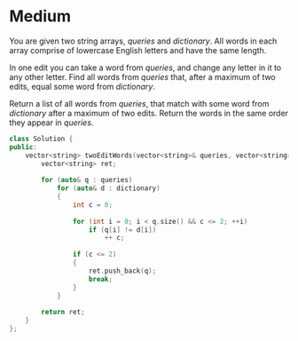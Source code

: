 # Medium

You are given two string arrays, $queries$ and $dictionary$. All words in each array comprise of lowercase English letters and have the same length.

In one edit you can take a word from $queries$, and change any letter in it to any other letter. Find all words from $queries$ that, after a maximum of two edits, equal some word from $dictionary$.

Return a list of all words from $queries$, that match with some word from $dictionary$ after a maximum of two edits. Return the words in the same order they appear in $queries$.

```cpp
class Solution {
public:
    vector<string> twoEditWords(vector<string>& queries, vector<string>& dictionary) {
        vector<string> ret;
        
        for (auto& q : queries)
            for (auto& d : dictionary)
            {
                int c = 0;
                
                for (int i = 0; i < q.size() && c <= 2; ++i)
                    if (q[i] != d[i])
                        ++ c;
                
                if (c <= 2)
                {
                    ret.push_back(q);
                    break;
                }
            }
        
        return ret;
    }
};
```
